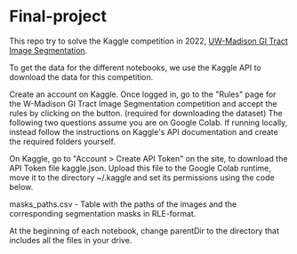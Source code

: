 # Final-project

This repo try to solve the Kaggle competition in 2022, [UW-Madison GI Tract Image Segmentation](https://www.kaggle.com/competitions/uw-madison-gi-tract-image-segmentation/overview). 

To get the data for the different notebooks, we use the Kaggle API to download the data for this competition. 

Create an account on Kaggle. Once logged in, go to the "Rules" page for the W-Madison GI Tract Image Segmentation competition and accept the rules by clicking on the button. (required for downloading the dataset)
The following two questions assume you are on Google Colab. If running locally, instead follow the instructions on Kaggle's API documentation and create the required folders yourself.

On Kaggle, go to "Account > Create API Token" on the site, to download the API Token file kaggle.json. Upload this file to the Google Colab runtime, move it to the directory ~/.kaggle and set its permissions using the code below.


masks_paths.csv - Table with the paths of the images and the corresponding segmentation masks in RLE-format.

At the beginning of each notebook, change parentDir to the directory that includes all the files in your drive. 
